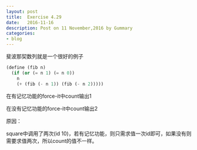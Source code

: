 ```yaml
---
layout: post
title:  Exercise 4.29
date:   2016-11-16
description: Post on 11 November,2016 by Gummary
categories:
- blog
---
```


斐波那契数列就是一个很好的例子

~~~scheme
(define (fib n)
  (if (or (= n 1) (= n 0))
    n
    (+ (fib (- n 1)) (fib (- n 2)))))
~~~

在有记忆功能的force-it中count输出1

在没有记忆功能的force-it中count输出2

原因：

square中调用了两次(id 10)，若有记忆功能，则只需求值一次id即可，如果没有则需要求值两次，所以count的值不一样。

